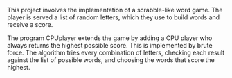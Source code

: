 This project involves the implementation of a scrabble-like word game. The player is served a list of random letters, which 
they use to build words and receive a score. 

The program CPUplayer extends the game by adding a CPU player who always returns the highest possible score. This is
implemented by brute force. The algorithm tries every combination of letters, checking each result against the list of 
possible words, and choosing the words that score the highest.
